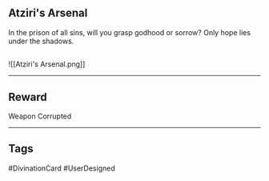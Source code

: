## Atziri's Arsenal
In the prison of all sins, will you grasp godhood or sorrow? Only hope lies under the shadows.
## 
![[Atziri's Arsenal.png]]

---
## Reward
Weapon
Corrupted

---
## Tags
#DivinationCard
#UserDesigned 